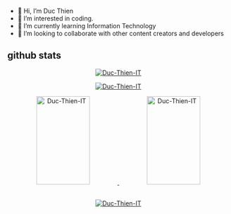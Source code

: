 - 👋 Hi, I’m Duc Thien
- 👀 I’m interested in coding.
- 🌱 I’m currently learning Information Technology 
- 💞️ I’m looking to collaborate with other content creators and developers


## github stats

<p align="center">
  <a href="https://github.com/Duc-Thien-IT">
    <img src="https://github-readme-streak-stats.herokuapp.com/?user=Duc-Thien-IT&theme=react&hide_border=true" alt="Duc-Thien-IT"/>
  </a>
</p>
<p align="center">
  <a href="https://github.com/Duc-Thien-IT">
    <img src="http://github-profile-summary-cards.vercel.app/api/cards/profile-details?username=Duc-Thien-IT&theme=react&" alt="Duc-Thien-IT"/>
  </a>
</p>
<div width="100%" align="center">
  <a href="https://github.com/Duc-Thien-ITt">
    <img alt="Duc-Thien-IT" src="https://github-readme-stats.vercel.app/api?username=Duc-Thien-IT&theme=react&hide_border=true" width="49%" height="200px"/>
  </a>
  <a href="https://github.com/Duc-Thien-IT">
    <img alt="Duc-Thien-IT" src="https://denvercoder1-github-readme-stats.vercel.app/api/top-langs/?username=Duc-Thien-IT&langs_count=8&layout=compact&theme=react&hide_border=true" width="49%" height="200px"/>
  </a>
</div>
<br/>
<p align="center">
  <a href="https://github.com/Duc-Thien-IT">
    <img src="https://github-readme-stats.vercel.app/api/wakatime?username=Duc-Thien-IT&theme=react" alt="Duc-Thien-IT">
  </a>
</p>
